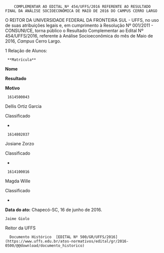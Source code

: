         COMPLEMENTAR AO EDITAL Nº 454/UFFS/2016 REFERENTE AO RESULTADO FINAL DA ANÁLISE SOCIOECONÔMICA DE MAIO DE 2016 DO CAMPUS CERRO LARGO  

O REITOR DA UNIVERSIDADE FEDERAL DA FRONTEIRA SUL - UFFS, no uso de suas atribuições legais e, em cumprimento à Resolução Nº 001/2011 - CONSUNI/CE, torna público o Resultado Complementar ao Edital Nº 454/UFFS/2016, referente à Análise Socioeconômica do mês de Maio de 2016, *Campus* Cerro Largo.

 1 Relação de Alunos:

     **Matrícula**

   **Nome**

   **Resultado**

   **Motivo**

     1614500043

   Dellis Ortiz Garcia

   Classificado

   -

     1614802037

   Josiane Zorzo

   Classificado

   -

     1614100016

   Magda Wille

   Classificado

   -

      

   **Data do ato:** Chapecó-SC, 16 de junho de 2016.   
 

    Jaime Giolo   
 Reitor da UFFS 

      Documento Histórico  [EDITAL Nº 500/GR/UFFS/2016](https://www.uffs.edu.br/atos-normativos/edital/gr/2016-0500/@@download/documento_historico)     
      